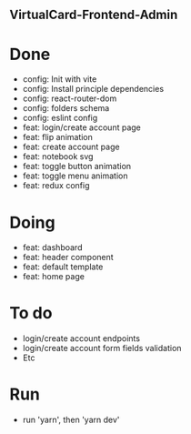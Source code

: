 ## VirtualCard-Frontend-Admin

# Done
- config: Init with vite
- config: Install principle dependencies
- config: react-router-dom
- config: folders schema
- config: eslint config
- feat: login/create account page
- feat: flip animation
- feat: create account page
- feat: notebook svg
- feat: toggle button animation
- feat: toggle menu animation
- feat: redux config

# Doing
- feat: dashboard
- feat: header component
- feat: default template
- feat: home page

# To do
- login/create account endpoints
- login/create account form fields validation
- Etc

# Run
- run 'yarn', then 'yarn dev'
